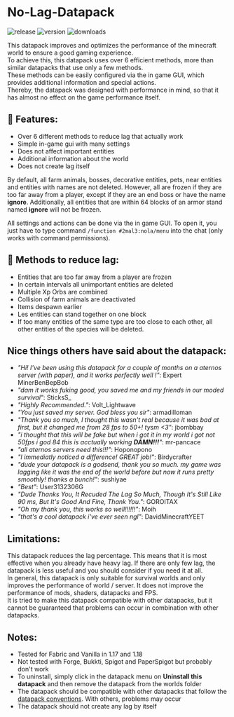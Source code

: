 # No-Lag-Datapack
![release](https://img.shields.io/github/v/release/2mal3/No-Lag-Datapack?style=flat-square) ![version](https://img.shields.io/badge/Minecraft-1.18-orange?style=flat-square) ![downloads](https://img.shields.io/github/downloads/2mal3/No-Lag-Datapack/total?style=flat-square)

This datapack improves and optimizes the performance of the minecraft world to ensure a good gaming experience.             
To achieve this, this datapack uses over 6 efficient methods, more than similar datapacks that use only a few methods.       
These methods can be easily configured via the in game GUI, which provides additional information and special actions.                          
Thereby, the datapack was designed with performance in mind, so that it has almost no effect on the game performance itself.             

## 📖 Features:
- Over 6 different methods to reduce lag that actually work
- Simple in-game gui with many settings
- Does not affect important entities
- Additional information about the world
- Does not create lag itself

By default, all farm animals, bosses, decorative entities, pets, near entities and entities with names are not deleted. However, all are frozen if they are too far away from a player, except if they are an end boss or have the name **ignore**.
Additionally, all entities that are within 64 blocks of an armor stand named **ignore** will not be frozen.                       

All settings and actions can be done via the in game GUI. To open it, you just have to type command `/function #2mal3:nola/menu` into the chat (only works with command permissions).

## 📝 Methods to reduce lag:
- Entities that are too far away from a player are frozen
- In certain intervals all unimportant entities are deleted
- Multiple Xp Orbs are combined
- Collision of farm animals are deactivated
- Items despawn earlier
- Les entities can stand together on one block
- If too many entities of the same type are too close to each other, all other entities of the species will be deleted.

## Nice things others have said about the datapack:
- _"Hi! I've been using this datapack for a couple of months on a aternos server (with paper), and it works perfectly well !"_: Expert MinerBenBepBob
- _"dam it works fuking good, you saved me and my friends in our moded survival"_: SticksS_
- _"Highly Recommended."_: Volt_Lightwave
- _"You just saved my server. God bless you sir"_: armadilloman
- _"Thank you so much, I thought this wasn't real because it was bad at first, but it changed me from 28 fps to 50+! tysm <3"_: jbombbay
- _"i thought that this will be fake but when i got it in my world i got not 50fps i god 84 this is acctually working **DAMN!!!**"_: mr-pancace
- _"all aternos servers need this!!!"_: Hoponopono
- _"I immediatly noticed a difference! GREAT job!"_: Birdycrafter
- _"dude your datapack is a godsend, thank you so much. my game was lagging like it was the end of the world before but now it runs pretty smoothly! thanks a bunch!"_: sushiyae
- _"Best"_: User3132306G
- _"Dude Thanks You, It Recuded The Lag So Much, Though It's Still Like 90 ms, But It's Good And Fine, Thank You."_: GOROITAX
- _"Oh my thank you, this works so well!!!!!!"_: Moih
- _"that's a cool datapack i've ever seen ngl"_: DavidMinecraftYEET

## Limitations:
This datapack reduces the lag percentage. This means that it is most effective when you already have heavy lag. If there are only few lag, the datapack is less useful and you should consider if you need it at all.                                                       
In general, this datapack is only suitable for survival worlds and only improves the performance of world / server. It does not improve the performance of mods, shaders, datapacks and FPS.                                                                                 
It is tried to make this datapack compatible with other datapacks, but it cannot be guaranteed that problems can occur in combination with other datapacks.

## Notes:
- Tested for Fabric and Vanilla in 1.17 and 1.18
- Not tested with Forge, Bukkti, Spigot and PaperSpigot but probably don't work
- To uninstall, simply click in the datapack menu on **Uninstall this datapack** and then remove the datapack from the worlds folder
- The datapack should be compatible with other datapacks that follow the [datapack conventions](https://mc-datapacks.github.io/en/). With others, problems may occur
- The datapack should not create any lag by itself
